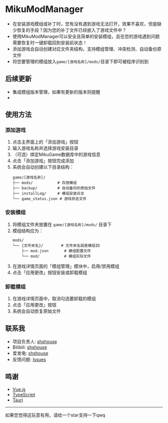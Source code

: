 # MikuModManager
- 在安装游戏模组或补丁时，您有没有遇到游戏无法打开，效果不喜欢，但是缺少恢复的手段？因为您的补丁文件已经嵌入了游戏文件中？
- 使用MikuModManager可以安全且简单的安装模组，且在您的游戏遇到问题需要恢复时一键卸载回到安装前状态！
- 添加游戏会自动创建对应文件夹结构，支持模组管理、冲突检测、自动备份原文件
- 将您要管理的模组放入`game/[游戏名称]/mods/`目录下即可被程序识别到

## 后续更新
- 集成模组版本管理，如果有更新的版本则提醒
- 

## 使用方法

### 添加游戏
1. 点击主界面上的「添加游戏」按钮
2. 输入游戏名称并选择游戏安装目录
3. （可选）绑定MikuGame数据库中的游戏信息
4. 点击「添加游戏」按钮完成添加
5. 系统会自动创建以下目录结构：
   ```
   game/[游戏名称]/
   ├── mods/           # 存放模组
   ├── backup/         # 自动备份的原始文件
   ├── installLog/     # 模组安装日志
   └── game_status.json # 游戏状态文件
   ```

### 安装模组
1. 将模组文件夹放置在 `game/[游戏名称]/mods/` 目录下
2. 模组结构应为：
   ```
   mods/
   └── {文件夹名}/        # 文件夹名就是模组ID
       ├── mod.json       # 模组配置文件
       └── mod/           # 模组实际文件
   ```
3. 在游戏详情页面的「模组管理」模块中，启用/禁用模组
4. 点击「应用更改」按钮安装或卸载模组

### 卸载模组
1. 在游戏详情页面中，取消勾选要卸载的模组
2. 点击「应用更改」按钮
3. 系统会自动恢复原始文件

## 联系我

- 项目负责人: [shshouse](https://github.com/shshouse)
- Bilibili: [shshouse](https://space.bilibili.com/3493127123897196)
- 爱发电: [shshouse](https://afdian.com/a/shshouse)
- 反馈问题: [Issues](https://github.com/shshouse/MikuModsManager/issues)

## 鸣谢

- [Vue.js](https://vuejs.org/)
- [TypeScript](https://www.typescriptlang.org/)
- [Tauri](https://tauri.app/)

---

如果您觉得这玩意有用，请给一个star支持一下qwq
